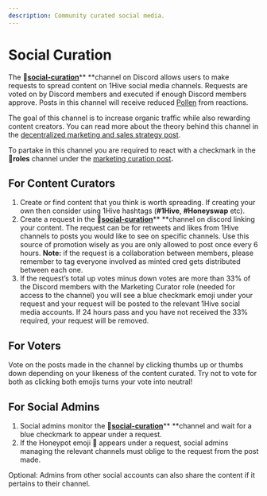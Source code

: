 ```yaml
---
description: Community curated social media.
---
```


# Social Curation

The 🐝[**social-curation**](https://discord.gg/wKM3NnFfsS)** **channel on Discord allows users to make requests to spread content on 1Hive social media channels. Requests are voted on by Discord members and executed if enough Discord members approve. Posts in this channel will receive reduced [Pollen](../../getting-started/pollen.md) from reactions.

The goal of this channel is to increase organic traffic while also rewarding content creators. You can read more about the theory behind this channel in the [decentralized marketing and sales strategy post](https://forum.1hive.org/t/decentralized-marketing-and-sales-strategy-for-1hive-buzz/1400).

To partake in this channel you are required to react with a checkmark in the 🧚**roles** channel under the [marketing curation post](https://discord.com/channels/698287700834517064/774020443727462410/796880461410336798)**.**

## For Content Curators

1. Create or find content that you think is worth spreading. If creating your own then consider using 1Hive hashtags (**#1Hive**, **#Honeyswap** etc).
2. Create a request in the 🐝[**social-curation**](https://discord.gg/wKM3NnFfsS)** **channel on discord linking your content. The request can be for retweets and likes from 1Hive channels to posts you would like to see on specific channels. Use this source of promotion wisely as you are only allowed to post once every 6 hours. **Note:** if the request is a collaboration between members, please remember to tag everyone involved as minted cred gets distributed between each one.
3. If the request’s total up votes minus down votes are more than 33% of the Discord members with the Marketing Curator role (needed for access to the channel) you will see a blue checkmark emoji under your request and your request will be posted to the relevant 1Hive social media accounts. If 24 hours pass and you have not received the 33% required, your request will be removed.

## For Voters

Vote on the posts made in the channel by clicking thumbs up or thumbs down depending on your likeness of the content curated. Try not to vote for both as clicking both emojis turns your vote into neutral!

## For Social Admins

1. Social admins monitor the 🐝[**social-curation**](https://discord.gg/wKM3NnFfsS)** **channel and wait for a blue checkmark to appear under a request.
2. If the Honeypot emoji 🍯 appears under a request, social admins managing the relevant channels must oblige to the request from the post made.

Optional: Admins from other social accounts can also share the content if it pertains to their channel.

